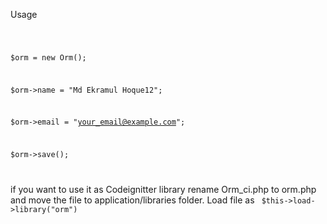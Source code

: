 Usage

<code>

$orm = new Orm();

$orm->name  = "Md Ekramul Hoque12";

$orm->email = "your_email@example.com";

$orm->save();


</code>

if you want to use it as   Codeignitter library rename Orm_ci.php to orm.php and move the file to application/libraries folder.
Load file as <code> $this->load->library("orm") </code>
